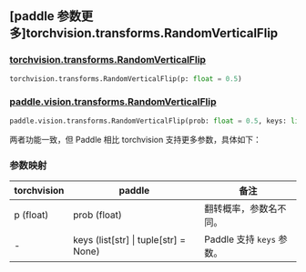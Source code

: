 ## [paddle 参数更多]torchvision.transforms.RandomVerticalFlip

### [torchvision.transforms.RandomVerticalFlip](https://pytorch.org/vision/main/generated/torchvision.transforms.RandomVerticalFlip.html?highlight=randomverticalflip#torchvision.transforms.RandomVerticalFlip)

```python
torchvision.transforms.RandomVerticalFlip(p: float = 0.5)
```

### [paddle.vision.transforms.RandomVerticalFlip](https://www.paddlepaddle.org.cn/documentation/docs/zh/develop/api/paddle/vision/transforms/RandomVerticalFlip_cn.html)

```python
paddle.vision.transforms.RandomVerticalFlip(prob: float = 0.5, keys: list[str] | tuple[str] = None)
```

两者功能一致，但 Paddle 相比 torchvision 支持更多参数，具体如下：

### 参数映射

| torchvision | paddle | 备注                                                         |
| ------------------------------------------- | -------------------------------------------- | ------------------------------------------------------------ |
| p (float)                                   | prob (float)                                 | 翻转概率，参数名不同。                                       |
| -                                           | keys (list[str] \| tuple[str] = None)        | Paddle 支持 `keys` 参数。             |
